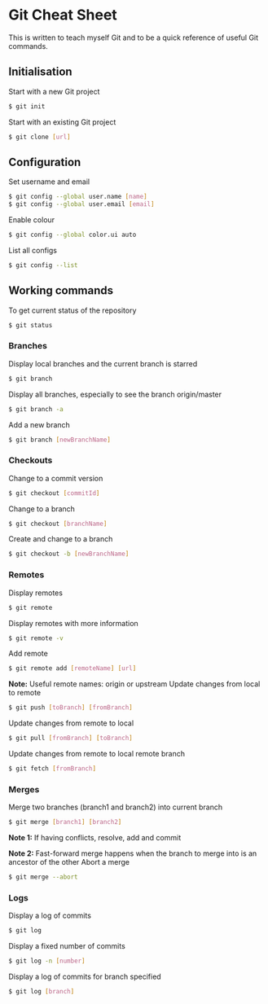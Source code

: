 # Git Cheat Sheet
This is written to teach myself Git and to be a quick reference of useful Git commands.
## Initialisation
Start with a new Git project
```bash
$ git init
```
Start with an existing Git project
```bash
$ git clone [url]
```
## Configuration
Set username and email
```bash
$ git config --global user.name [name]
$ git config --global user.email [email]
```
Enable colour
```bash
$ git config --global color.ui auto
```
List all configs
```bash
$ git config --list
```
## Working commands
To get current status of the repository
```bash
$ git status
```
### Branches
Display local branches and the current branch is starred
```bash
$ git branch
```
Display all branches, especially to see the branch origin/master
```bash
$ git branch -a
```
Add a new branch
```bash
$ git branch [newBranchName]
```
### Checkouts
Change to a commit version
```bash
$ git checkout [commitId]
```
Change to a branch
```bash
$ git checkout [branchName]
```
Create and change to a branch
```bash
$ git checkout -b [newBranchName]
```
### Remotes
Display remotes
```bash
$ git remote
```
Display remotes with more information
```bash
$ git remote -v
```
Add remote
```bash
$ git remote add [remoteName] [url]
```
**Note:** Useful remote names: origin or upstream
Update changes from local to remote
```bash
$ git push [toBranch] [fromBranch]
```
Update changes from remote to local
```bash
$ git pull [fromBranch] [toBranch]
```
Update changes from remote to local remote branch
```bash
$ git fetch [fromBranch]
```
### Merges
Merge two branches (branch1 and branch2) into current branch
```bash
$ git merge [branch1] [branch2]
```
**Note 1:** If having conflicts, resolve, add and commit

**Note 2:** Fast-forward merge happens when the branch to merge into is an ancestor of the other
Abort a merge
```bash
$ git merge --abort
```
### Logs
Display a log of commits
```bash
$ git log
```
Display a fixed number of commits
```bash
$ git log -n [number]
```
Display a log of commits for branch specified
```bash
$ git log [branch]
```
